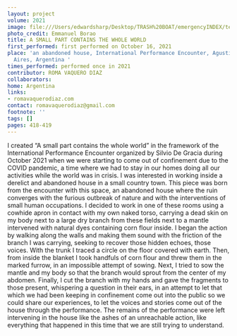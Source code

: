 ```yaml
---
layout: project
volume: 2021
image: file:///Users/edwardsharp/Desktop/TRASH%20BOAT/emergencyINDEX/ten_plus/guts/Print%20only/Links/1663339320697_A_small_part_contains_the_whole_world_Roma_Vaquero_Diaz.tif
photo_credit: Emmanuel Borao
title: A SMALL PART CONTAINS THE WHOLE WORLD
first_performed: first performed on October 16, 2021
place: 'an abandoned house, International Performance Encounter, Agustín Roca, Buenos
  Aires, Argentina '
times_performed: performed once in 2021
contributor: ROMA VAQUERO DIAZ
collaborators:
home: Argentina
links:
- romavaquerodiaz.com
contact: romavaquerodiaz@gmail.com
footnote: ''
tags: []
pages: 418-419
---
```

 I created “A small part contains the whole world” in the framework of the International Performance Encounter organized by Silvio De Gracia during October 2021 when we were starting to come out of confinement due to the COVID pandemic, a time where we had to stay in our homes doing all our activities while the world was in crisis. I was interested in working inside a derelict and abandoned house in a small country town. This piece was born from the encounter with this space, an abandoned house where the ruin converges with the furious outbreak of nature and with the interventions of small human occupations. I decided to work in one of these rooms using a cowhide apron in contact with my own naked torso, carrying a dead skin on my body next to a large dry branch from these fields next to a mantle intervened with natural dyes containing corn flour inside. I began the action by walking along the walls and making them sound with the friction of the branch I was carrying, seeking to recover those hidden echoes, those voices. With the trunk I traced a circle on the floor covered with earth. Then, from inside the blanket I took handfuls of corn flour and threw them in the marked furrow, in an impossible attempt of sowing. Next, I tried to sow the mantle and my body so that the branch would sprout from the center of my abdomen. Finally, I cut the branch with my hands and gave the fragments to those present, whispering a question in their ears, in an attempt to let that which we had been keeping in confinement come out into the public so we could share our experiences, to let the voices and stories come out of the house through the performance. The remains of the performance were left intervening in the house like the ashes of an unreachable action, like everything that happened in this time that we are still trying to understand. 